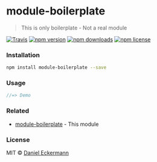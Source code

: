 # module-boilerplate
> This is only boilerplate - Not a real module

[![Travis](https://img.shields.io/travis/ecrmnn/module-boilerplate/master.svg?style=flat-square)](https://travis-ci.org/ecrmnn/module-boilerplate.svg?branch=master)
[![npm version](https://img.shields.io/npm/v/module-boilerplate.svg?style=flat-square)](http://badge.fury.io/js/module-boilerplate)
[![npm downloads](https://img.shields.io/npm/dm/module-boilerplate.svg?style=flat-square)](http://badge.fury.io/js/module-boilerplate)
[![npm license](https://img.shields.io/npm/l/module-boilerplate.svg?style=flat-square)](http://badge.fury.io/js/module-boilerplate)

### Installation
```bash
npm install module-boilerplate --save
```

### Usage
```javascript
//=> Demo
```

### Related
- [module-boilerplate](https://github.com/ecrmnn/module-boilerplate) - This module

### License
MIT © [Daniel Eckermann](http://danieleckermann.com)